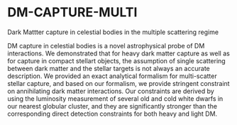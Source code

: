 # DM-CAPTURE-MULTI
Dark Mattter capture in celestial bodies in the multiple scattering regime

DM capture in celestial bodies is a novel astrophysical probe of DM interactions. We demonstrated that for heavy dark matter capture as well as for capture in compact stellart objects, the assumption of single scattering between dark matter and the stellar targets is not always an accurate description. We provided an exact analytical formalism for multi-scatter stellar capture, and based on our formalism, we provide stringent constraint on annihilating dark matter interactions. Our constraints are derived by using the luminosity measurement of several old and cold white dwarfs in our nearest globular cluster, and they are significantly stronger than the corresponding direct detection constraints for both heavy and light DM.
